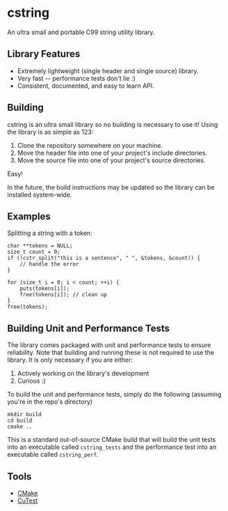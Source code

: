 # cstring

An ultra small and portable C99 string utility library.

## Library Features
* Extremely lightweight (single header and single source) library.
* Very fast -- performance tests don't lie :)
* Consistent, documented, and easy to learn API.

## Building
cstring is an ultra small library so no building is necessary to use it! Using the library is as simple as 123:

1) Clone the repository somewhere on your machine.
2) Move the header file into one of your project's include directories.
3) Move the source file into one of your project's source directories.

Easy!

In the future, the build instructions may be updated so the library can be installed system-wide.

## Examples
Splitting a string with a token:
```
char **tokens = NULL;
size_t count = 0;
if (!cstr_split("this is a sentence", " ", &tokens, &count)) {
    // handle the error
}

for (size_t i = 0; i < count; ++i) {
    puts(tokens[i]);
    free(tokens[i]); // clean up
}
free(tokens);
```

## Building Unit and Performance Tests
The library comes packaged with unit and performance tests to ensure reliability. Note that building and running these is not required to use the library. It is only necessary if you are either:

1) Actively working on the library's development
2) Curious :)

To build the unit and performance tests, simply do the following (assuming you're in the repo's directory)

```
mkdir build
cd build
cmake ..
```
This is a standard out-of-source CMake build that will build the unit tests into an executable called `cstring_tests` and the performance test into an executable called `cstring_perf`.

## Tools
* [CMake](https://cmake.org/)
* [CuTest](http://cutest.sourceforge.net/)
